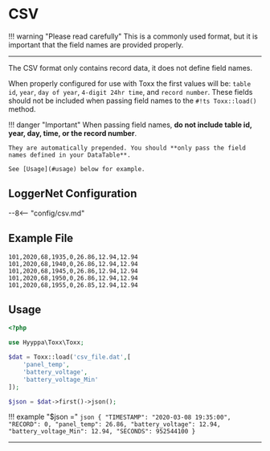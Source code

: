 # CSV

!!! warning "Please read carefully"
    This is a commonly used format, but it is important that the field names are provided properly.

---

The CSV format only contains record data, it does not define field names.

When properly configured for use with Toxx the first values will be: `table id`, `year`, `day of year`, `4-digit 24hr time`, and `record number`.
These fields should not be included when passing field names to the `#!ts Toxx::load()` method.


!!! danger "Important"
    When passing field names, **do not include table id, year, day, time, or the record number**.

    They are automatically prepended. You should **only pass the field names defined in your DataTable**.
    
    See [Usage](#usage) below for example.

## LoggerNet Configuration
--8<-- "config/csv.md"


## Example File

```csv
101,2020,68,1935,0,26.86,12.94,12.94
101,2020,68,1940,0,26.86,12.94,12.94
101,2020,68,1945,0,26.86,12.94,12.94
101,2020,68,1950,0,26.86,12.94,12.94
101,2020,68,1955,0,26.85,12.94,12.94
```

## Usage

```php
<?php

use Hyyppa\Toxx\Toxx;

$dat = Toxx::load('csv_file.dat',[
    'panel_temp',
    'battery_voltage',
    'battery_voltage_Min'
]);

$json = $dat->first()->json();

```

!!! example "$json ="
    ```json
    {
        "TIMESTAMP": "2020-03-08 19:35:00",
        "RECORD": 0,
        "panel_temp": 26.86,
        "battery_voltage": 12.94,
        "battery_voltage_Min": 12.94,
        "SECONDS": 952544100
    }
    ```

---
